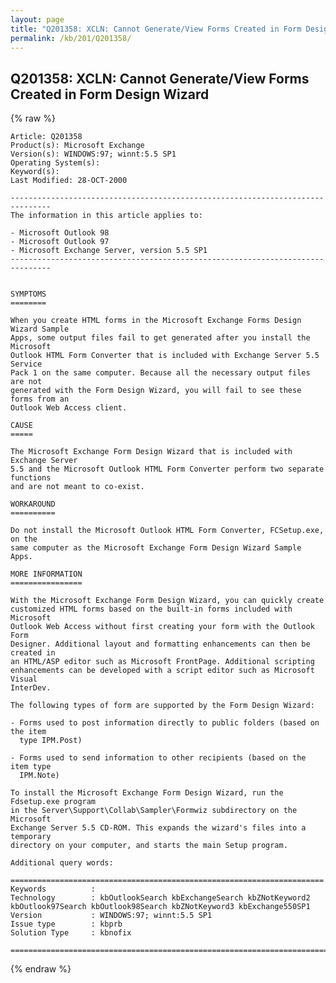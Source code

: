```yaml
---
layout: page
title: "Q201358: XCLN: Cannot Generate/View Forms Created in Form Design Wizard"
permalink: /kb/201/Q201358/
---
```


## Q201358: XCLN: Cannot Generate/View Forms Created in Form Design Wizard

{% raw %}

	Article: Q201358
	Product(s): Microsoft Exchange
	Version(s): WINDOWS:97; winnt:5.5 SP1
	Operating System(s): 
	Keyword(s): 
	Last Modified: 28-OCT-2000
	
	-------------------------------------------------------------------------------
	The information in this article applies to:
	
	- Microsoft Outlook 98 
	- Microsoft Outlook 97 
	- Microsoft Exchange Server, version 5.5 SP1 
	-------------------------------------------------------------------------------
	
	
	SYMPTOMS
	========
	
	When you create HTML forms in the Microsoft Exchange Forms Design Wizard Sample
	Apps, some output files fail to get generated after you install the Microsoft
	Outlook HTML Form Converter that is included with Exchange Server 5.5 Service
	Pack 1 on the same computer. Because all the necessary output files are not
	generated with the Form Design Wizard, you will fail to see these forms from an
	Outlook Web Access client.
	
	CAUSE
	=====
	
	The Microsoft Exchange Form Design Wizard that is included with Exchange Server
	5.5 and the Microsoft Outlook HTML Form Converter perform two separate functions
	and are not meant to co-exist.
	
	WORKAROUND
	==========
	
	Do not install the Microsoft Outlook HTML Form Converter, FCSetup.exe, on the
	same computer as the Microsoft Exchange Form Design Wizard Sample Apps.
	
	MORE INFORMATION
	================
	
	With the Microsoft Exchange Form Design Wizard, you can quickly create
	customized HTML forms based on the built-in forms included with Microsoft
	Outlook Web Access without first creating your form with the Outlook Form
	Designer. Additional layout and formatting enhancements can then be created in
	an HTML/ASP editor such as Microsoft FrontPage. Additional scripting
	enhancements can be developed with a script editor such as Microsoft Visual
	InterDev.
	
	The following types of form are supported by the Form Design Wizard:
	
	- Forms used to post information directly to public folders (based on the item
	  type IPM.Post)
	
	- Forms used to send information to other recipients (based on the item type
	  IPM.Note)
	
	To install the Microsoft Exchange Form Design Wizard, run the Fdsetup.exe program
	in the Server\Support\Collab\Sampler\Formwiz subdirectory on the Microsoft
	Exchange Server 5.5 CD-ROM. This expands the wizard's files into a temporary
	directory on your computer, and starts the main Setup program.
	
	Additional query words:
	
	======================================================================
	Keywords          :  
	Technology        : kbOutlookSearch kbExchangeSearch kbZNotKeyword2 kbOutlook97Search kbOutlook98Search kbZNotKeyword3 kbExchange550SP1
	Version           : WINDOWS:97; winnt:5.5 SP1
	Issue type        : kbprb
	Solution Type     : kbnofix
	
	=============================================================================
	

{% endraw %}
